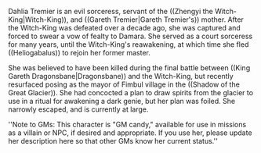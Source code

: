 Dahlia Tremier is an evil sorceress, servant of the ((Zhengyi the Witch-King|Witch-King)), and ((Gareth Tremier|Gareth Tremier's)) mother. After the Witch-King was defeated over a decade ago, she was captured and forced to swear a vow of fealty to Damara. She served as a court sorceress for many years, until the Witch-King's reawakening, at which time she fled ((Heliogabalus)) to rejoin her former master.

She was believed to have been killed during the final battle between ((King Gareth Dragonsbane|Dragonsbane)) and the Witch-King, but recently resurfaced posing as the mayor of Fimbul village in the ((Shadow of the Great Glacier)). She had concocted a plan to draw spirits from the glacier to use in a ritual for awakening a dark genie, but her plan was foiled. She narrowly escaped, and is currently at large.

''Note to GMs: This character is &quot;GM candy,&quot; available for use in missions as a villain or NPC, if desired and appropriate. If you use her, please update her description here so that other GMs know her current status.''
